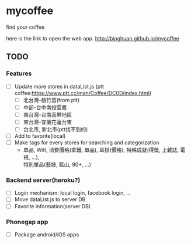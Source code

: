 mycoffee
========

find your coffee

here is the link to open the web app. 
http://binghuan.github.io/mycoffee

TODO
----
### Features
- [ ] Update more stores in dataList.js (ptt coffee:https://www.ptt.cc/man/Coffee/DC0D/index.html)
    - [ ] 北台灣-桃竹苗(from ptt)
    - [ ] 中部-台中南投雲嘉
    - [ ] 南台灣-台南高屏地區
    - [ ] 東台灣-宜蘭花蓮台東
    - [ ] 台北市, 新北市(ptt找不到的)
- [ ] Add to favorite(local)
- [ ] Make tags for every stores for searching and categorization
    - 單品, Wifi, 消費價格(拿鐵, 單品), 耳掛(價格), 特殊成就(得獎, 上雜誌, 電視, ...),  
    特別單品(藝妓, 藍山, 90+, ...)

### Backend server(heroku?)
- [ ] Login mechanism: local login, facebook login, ...
- [ ] Move dataList.js to server DB
- [ ] Favorite information(server DB)

### Phonegap app
- [ ] Package android/iOS apps

